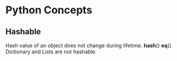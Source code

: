 # Python Concepts


## Hashable
Hash value of an object does not change during lifetime.
__hash__()
__eq__()
Dictionary and Lists are not hashable.

